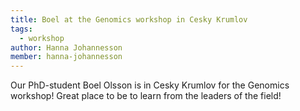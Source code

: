 ```yaml
---
title: Boel at the Genomics workshop in Cesky Krumlov
tags:
  - workshop
author: Hanna Johannesson
member: hanna-johannesson
---
```


Our PhD-student Boel Olsson is in Cesky Krumlov for the Genomics workshop! Great place to be to learn from the leaders of the field!